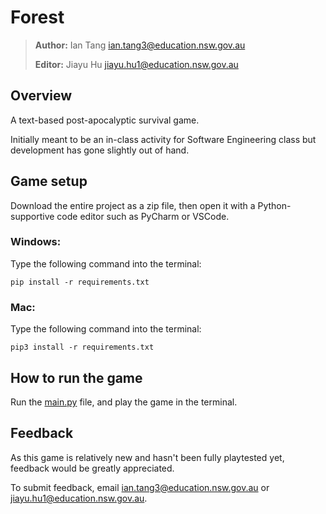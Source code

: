 # Forest

> **Author:** Ian Tang <ian.tang3@education.nsw.gov.au>
> 
> **Editor:** Jiayu Hu <jiayu.hu1@education.nsw.gov.au>

## Overview
A text-based post-apocalyptic survival game.

Initially meant to be an in-class activity for Software Engineering class but development has gone slightly out of hand.

## Game setup
Download the entire project as a zip file, then open it with a Python-supportive code editor such as PyCharm or VSCode.
### Windows:
Type the following command into the terminal:
```
pip install -r requirements.txt
```
### Mac:
Type the following command into the terminal:
```
pip3 install -r requirements.txt
```

## How to run the game
Run the [main.py](main.py) file, and play the game in the terminal.

## Feedback
As this game is relatively new and hasn't been fully playtested yet, feedback would be greatly appreciated.

To submit feedback, email <ian.tang3@education.nsw.gov.au> or <jiayu.hu1@education.nsw.gov.au>.
